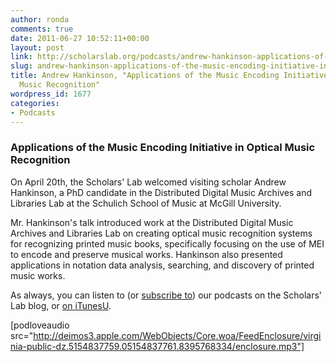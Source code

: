 ```yaml
---
author: ronda
comments: true
date: 2011-06-27 10:52:11+00:00
layout: post
link: http://scholarslab.org/podcasts/andrew-hankinson-applications-of-the-music-encoding-initiative-in-optical-music-recognition/
slug: andrew-hankinson-applications-of-the-music-encoding-initiative-in-optical-music-recognition
title: Andrew Hankinson, "Applications of the Music Encoding Initiative in Optical
  Music Recognition"
wordpress_id: 1677
categories:
- Podcasts
---
```


### Applications of the Music Encoding Initiative in Optical Music Recognition


On April 20th, the Scholars' Lab welcomed visiting scholar Andrew Hankinson, a PhD candidate in the Distributed Digital Music Archives and Libraries Lab at the Schulich School of Music at McGill University.

Mr. Hankinson's talk introduced work at the Distributed Digital Music Archives and Libraries Lab on creating optical music recognition systems for recognizing printed music books, specifically focusing on the use of MEI to encode and preserve musical works. Hankinson also presented applications in notation data analysis, searching, and discovery of printed music works.

As always, you can listen to (or [subscribe to](http://www.scholarslab.org/category/podcasts/)) our podcasts on the Scholars' Lab blog, or [on iTunesU](http://www.google.com/url?sa=t&source=web&cd=1&ved=0CBUQFjAA&url=http%3A%2F%2Fitunes.apple.com%2Fus%2Fitunes-u%2Fscholars-lab-speaker-series%2Fid401906619&rct=j&q=scholars%27%20lab%20itunes&ei=FI61TdiZNo-Dtge0g_3pDg&usg=AFQjCNGGTBvTY5QpL9aRCKh7rjEOtlLAUQ&sig2=KBrhIc1DK814RPqoAB85Tg&cad=rja).

[podloveaudio src="http://deimos3.apple.com/WebObjects/Core.woa/FeedEnclosure/virginia-public-dz.5154837759.05154837761.8395768334/enclosure.mp3"]

